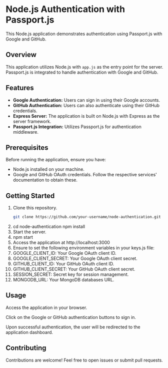 # Node.js Authentication with Passport.js

This Node.js application demonstrates authentication using Passport.js with Google and GitHub.

## Overview

This application utilizes Node.js with `app.js` as the entry point for the server. Passport.js is integrated to handle authentication with Google and GitHub.

## Features

- **Google Authentication:** Users can sign in using their Google accounts.
- **GitHub Authentication:** Users can also authenticate using their GitHub credentials.
- **Express Server:** The application is built on Node.js with Express as the server framework.
- **Passport.js Integration:** Utilizes Passport.js for authentication middleware.

## Prerequisites

Before running the application, ensure you have:

- Node.js installed on your machine.
- Google and GitHub OAuth credentials. Follow the respective services' documentation to obtain these.

## Getting Started

1. Clone this repository.
   ```bash
   git clone https://github.com/your-username/node-authentication.git
2. cd node-authentication
   npm install
3. Start the server.
4. npm start
5. Access the application at http://localhost:3000
6. Ensure to set the following environment variables in your keys.js file:
7. GOOGLE_CLIENT_ID: Your Google OAuth client ID.
8. GOOGLE_CLIENT_SECRET: Your Google OAuth client secret.
9. GITHUB_CLIENT_ID: Your GitHub OAuth client ID.
10. GITHUB_CLIENT_SECRET: Your GitHub OAuth client secret.
11. SESSION_SECRET: Secret key for session management.
12. MONGODB_URL: Your MongoDB databases URL.
## Usage
Access the application in your browser.

Click on the Google or GitHub authentication buttons to sign in.

Upon successful authentication, the user will be redirected to the application dashboard.

## Contributing
Contributions are welcome! Feel free to open issues or submit pull requests.
   
  
